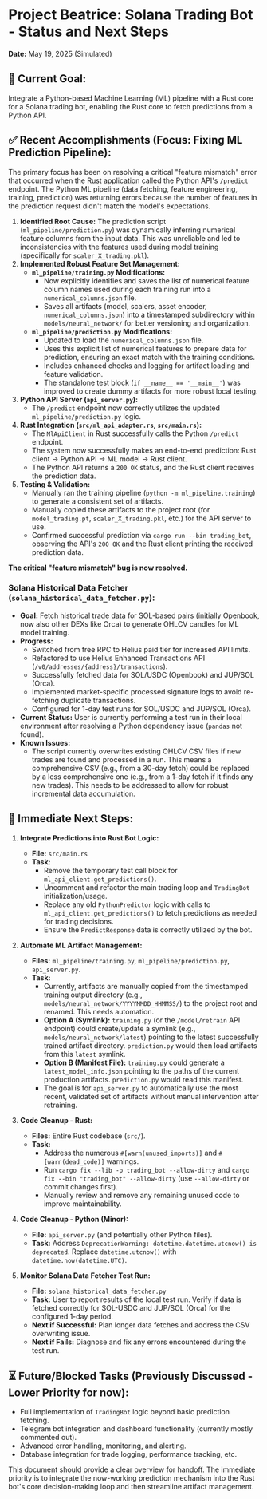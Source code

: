 # Project Beatrice: Solana Trading Bot - Status and Next Steps

**Date:** May 19, 2025 (Simulated)

## 🎯 Current Goal:
Integrate a Python-based Machine Learning (ML) pipeline with a Rust core for a Solana trading bot, enabling the Rust core to fetch predictions from a Python API.

## ✅ Recent Accomplishments (Focus: Fixing ML Prediction Pipeline):

The primary focus has been on resolving a critical "feature mismatch" error that occurred when the Rust application called the Python API's `/predict` endpoint. The Python ML pipeline (data fetching, feature engineering, training, prediction) was returning errors because the number of features in the prediction request didn't match the model's expectations.

1.  **Identified Root Cause:** The prediction script (`ml_pipeline/prediction.py`) was dynamically inferring numerical feature columns from the input data. This was unreliable and led to inconsistencies with the features used during model training (specifically for `scaler_X_trading.pkl`).
2.  **Implemented Robust Feature Set Management:**
    *   **`ml_pipeline/training.py` Modifications:**
        *   Now explicitly identifies and saves the list of numerical feature column names used during each training run into a `numerical_columns.json` file.
        *   Saves all artifacts (model, scalers, asset encoder, `numerical_columns.json`) into a timestamped subdirectory within `models/neural_network/` for better versioning and organization.
    *   **`ml_pipeline/prediction.py` Modifications:**
        *   Updated to load the `numerical_columns.json` file.
        *   Uses this explicit list of numerical features to prepare data for prediction, ensuring an exact match with the training conditions.
        *   Includes enhanced checks and logging for artifact loading and feature validation.
        *   The standalone test block (`if __name__ == '__main__'`) was improved to create dummy artifacts for more robust local testing.
3.  **Python API Server (`api_server.py`):**
    *   The `/predict` endpoint now correctly utilizes the updated `ml_pipeline/prediction.py` logic.
4.  **Rust Integration (`src/ml_api_adapter.rs`, `src/main.rs`):**
    *   The `MlApiClient` in Rust successfully calls the Python `/predict` endpoint.
    *   The system now successfully makes an end-to-end prediction: Rust client -> Python API -> ML model -> Rust client.
    *   The Python API returns a `200 OK` status, and the Rust client receives the prediction data.
5.  **Testing & Validation:**
    *   Manually ran the training pipeline (`python -m ml_pipeline.training`) to generate a consistent set of artifacts.
    *   Manually copied these artifacts to the project root (for `model_trading.pt`, `scaler_X_trading.pkl`, etc.) for the API server to use.
    *   Confirmed successful prediction via `cargo run --bin trading_bot`, observing the API's `200 OK` and the Rust client printing the received prediction data.

**The critical "feature mismatch" bug is now resolved.**

### Solana Historical Data Fetcher (`solana_historical_data_fetcher.py`):
*   **Goal:** Fetch historical trade data for SOL-based pairs (initially Openbook, now also other DEXs like Orca) to generate OHLCV candles for ML model training.
*   **Progress:**
    *   Switched from free RPC to Helius paid tier for increased API limits.
    *   Refactored to use Helius Enhanced Transactions API (`/v0/addresses/{address}/transactions`).
    *   Successfully fetched data for SOL/USDC (Openbook) and JUP/SOL (Orca).
    *   Implemented market-specific processed signature logs to avoid re-fetching duplicate transactions.
    *   Configured for 1-day test runs for SOL/USDC and JUP/SOL (Orca).
*   **Current Status:** User is currently performing a test run in their local environment after resolving a Python dependency issue (`pandas` not found).
*   **Known Issues:**
    *   The script currently overwrites existing OHLCV CSV files if new trades are found and processed in a run. This means a comprehensive CSV (e.g., from a 30-day fetch) could be replaced by a less comprehensive one (e.g., from a 1-day fetch if it finds any new trades). This needs to be addressed to allow for robust incremental data accumulation.

## 🚀 Immediate Next Steps:

1.  **Integrate Predictions into Rust Bot Logic:**
    *   **File:** `src/main.rs`
    *   **Task:**
        *   Remove the temporary test call block for `ml_api_client.get_predictions()`.
        *   Uncomment and refactor the main trading loop and `TradingBot` initialization/usage.
        *   Replace any old `PythonPredictor` logic with calls to `ml_api_client.get_predictions()` to fetch predictions as needed for trading decisions.
        *   Ensure the `PredictResponse` data is correctly utilized by the bot.

2.  **Automate ML Artifact Management:**
    *   **Files:** `ml_pipeline/training.py`, `ml_pipeline/prediction.py`, `api_server.py`.
    *   **Task:**
        *   Currently, artifacts are manually copied from the timestamped training output directory (e.g., `models/neural_network/YYYYMMDD_HHMMSS/`) to the project root and renamed. This needs automation.
        *   **Option A (Symlink):** `training.py` (or the `/model/retrain` API endpoint) could create/update a symlink (e.g., `models/neural_network/latest`) pointing to the latest successfully trained artifact directory. `prediction.py` would then load artifacts from this `latest` symlink.
        *   **Option B (Manifest File):** `training.py` could generate a `latest_model_info.json` pointing to the paths of the current production artifacts. `prediction.py` would read this manifest.
        *   The goal is for `api_server.py` to automatically use the most recent, validated set of artifacts without manual intervention after retraining.

3.  **Code Cleanup - Rust:**
    *   **Files:** Entire Rust codebase (`src/`).
    *   **Task:**
        *   Address the numerous `#[warn(unused_imports)]` and `#[warn(dead_code)]` warnings.
        *   Run `cargo fix --lib -p trading_bot --allow-dirty` and `cargo fix --bin "trading_bot" --allow-dirty` (use `--allow-dirty` or commit changes first).
        *   Manually review and remove any remaining unused code to improve maintainability.

4.  **Code Cleanup - Python (Minor):**
    *   **File:** `api_server.py` (and potentially other Python files).
    *   **Task:** Address `DeprecationWarning: datetime.datetime.utcnow() is deprecated`. Replace `datetime.utcnow()` with `datetime.now(datetime.UTC)`.

5.  **Monitor Solana Data Fetcher Test Run:**
    *   **File:** `solana_historical_data_fetcher.py`
    *   **Task:** User to report results of the local test run. Verify if data is fetched correctly for SOL-USDC and JUP/SOL (Orca) for the configured 1-day period.
    *   **Next if Successful:** Plan longer data fetches and address the CSV overwriting issue.
    *   **Next if Fails:** Diagnose and fix any errors encountered during the test run.

## ⏳ Future/Blocked Tasks (Previously Discussed - Lower Priority for now):

*   Full implementation of `TradingBot` logic beyond basic prediction fetching.
*   Telegram bot integration and dashboard functionality (currently mostly commented out).
*   Advanced error handling, monitoring, and alerting.
*   Database integration for trade logging, performance tracking, etc.

This document should provide a clear overview for handoff. The immediate priority is to integrate the now-working prediction mechanism into the Rust bot's core decision-making loop and then streamline artifact management. 